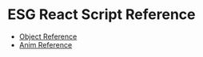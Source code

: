 # ESG React Script Reference


* [Object Reference](https://github.com/easystreetgames/Rob-Harris-Portfolio/blob/main/React%20Script%20Reference/objects.md)
* [Anim Reference](https://github.com/easystreetgames/Rob-Harris-Portfolio/blob/main/React%20Script%20Reference/anims.md)